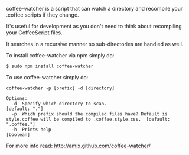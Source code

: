 coffee-watcher is a script that can watch a directory and recompile your .coffee scripts if they change.

It's useful for development as you don't need to think about recompiling your CoffeeScript files.

It searches in a recursive manner so sub-directories are handled as well.

To install coffee-watcher via npm simply do:

    $ sudo npm install coffee-watcher

To use coffee-watcher simply do:

    coffee-watcher -p [prefix] -d [directory]
    
    Options:
      -d  Specify which directory to scan.                                                                             [default: "."]
      -p  Which prefix should the compiled files have? Default is style.coffee will be compiled to .coffee.style.css.  [default: ".coffee."]
      -h  Prints help                                                                                                  [boolean]

For more info read:
http://amix.github.com/coffee-watcher/
